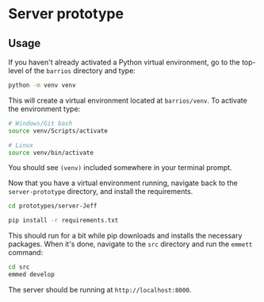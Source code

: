 # Server prototype

## Usage
If you haven't already activated a Python virtual environment, go to the top-level of the `barrios` directory and type:

```bash
python -m venv venv
```

This will create a virtual environment located at `barrios/venv`. To activate the environment type:

```bash
# Windows/Git bash
source venv/Scripts/activate

# Linux
source venv/bin/activate
```

You should see `(venv)` included somewhere in your terminal prompt.

Now that you have a virtual environment running, navigate back to the `server-prototype` directory, and install the requirements.

```bash
cd prototypes/server-Jeff

pip install -r requirements.txt
```

This should run for a bit while pip downloads and installs the necessary packages. When it's done, navigate to the `src` directory and run the `emmett` command:

```bash
cd src
emmed develop
```

The server should be running at `http://localhost:8000`.